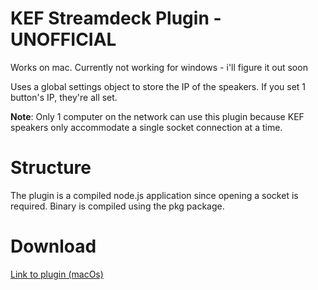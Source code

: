 # KEF Streamdeck Plugin - UNOFFICIAL

Works on mac. Currently not working for windows - i'll figure it out soon

Uses a global settings object to store the IP of the speakers. If you set 1 button's IP, they're all set. 

**Note**:  Only 1 computer on the network can use this plugin because KEF speakers only accommodate a single socket connection at a time.

# Structure

The plugin is a compiled node.js application since opening a socket is required. Binary is compiled using the pkg package.

# Download  

[Link to plugin (macOs)](https://github.com/patrickdmiller/streamdeck-kef/releases/download/v1.0/com.patrickdmiller.kef.streamDeckPlugin)